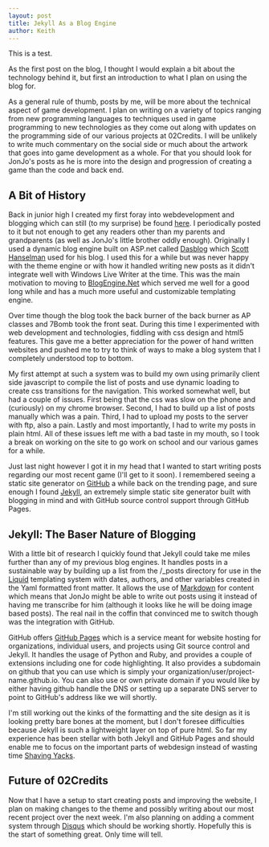 ```yaml
---
layout: post
title: Jekyll As a Blog Engine
author: Keith
---
```


This is a test.

As the first post on the blog, I thought I would explain a bit about the technology behind it, but first an introduction to what I plan on using the blog for.

As a general rule of thumb, posts by me, will be more about the technical aspect of game development. I plan on writing on a variety of topics ranging from new programming languages to techniques used in game programming to new technologies as they come out along with updates on the programming side of our various projects at 02Credits. I will be unlikely to write much commentary on the social side or much about the artwork that goes into game development as a whole. For that you should look for JonJo's posts as he is more into the design and progression of creating a game than the code and back end.

A Bit of History
----------------
Back in junior high I created my first foray into webdevelopment and blogging which can still (to my surprise) be found [here](http://keith.the-simmons.net/). I periodically posted to it but not enough to get any readers other than my parents and grandparents (as well as JonJo's little brother oddly enough). Originally I used a dynamic blog engine built on ASP.net called [Dasblog](http://dasblog.codeplex.com/) which [Scott Hanselman](http://hanselman.com/) used for his blog. I used this for a while but was never happy with the theme engine or with how it handled writing new posts as it didn't integrate well with Windows Live Writer at the time. This was the main motivation to moving to [BlogEngine.Net](http://dotnetblogengine.net/) which served me well for a good long while and has a much more useful and customizable templating engine.

Over time though the blog took the back burner of the back burner as AP classes and 7Bomb took the front seat. During this time I experimented with web development and technologies, fiddling with css design and html5 features. This gave me a better appreciation for the power of hand written websites and pushed me to try to think of ways to make a blog system that I completely understood top to bottom.

My first attempt at such a system was to build my own using primarily client side javascript to compile the list of posts and use dynamic loading to create css transitions for the navigation. This worked somewhat well, but had a couple of issues. First being that the css was slow on the phone and (curiously) on my chrome browser. Second, I had to build up a list of posts manually which was a pain. Third, I had to upload my posts to the server with ftp, also a pain. Lastly and most importantly, I had to write my posts in plain html. All of these issues left me with a bad taste in my mouth, so I took a break on working on the site to go work on school and our various games for a while.

Just last night however I got it in my head that I wanted to start writing posts regarding our most recent game (I'll get to it soon). I remembered seeing a static site generator on [GitHub](http://github.com/)  a while back on the trending page, and sure enough I found [Jekyll](http://jekyllrb.com/), an extremely simple static site generator built with blogging in mind and with GitHub source control support through GitHub Pages.

Jekyll: The Baser Nature of Blogging
------------------------------------
With a little bit of research I quickly found that Jekyll could take me miles further than any of my previous blog engines. It handles posts in a sustainable way by building up a list from the /_posts directory for use in the [Liquid](http://docs.shopify.com/themes/liquid-basics) templating system with dates, authors, and other variables created in the Yaml formatted front matter. It allows the use of [Markdown](http://daringfireball.net/projects/markdown/) for content which means that JonJo might be able to write out posts using it instead of having me transcribe for him (although it looks like he will be doing image based posts). The real nail in the coffin that convinced me to switch though was the integration with GitHub.

GitHub offers [GitHub Pages](https://pages.github.com/) which is a service meant for website hosting for organizations, individual users, and projects using Git source control and Jekyll. It handles the usage of Python and Ruby, and provides a couple of extensions including one for code highlighting. It also provides a subdomain on github that you can use which is simply your organization/user/project-name.github.io. You can also use or own private domain if you would like by either having github handle the DNS or setting up a separate DNS server to point to GitHub's address like we will shortly.

I'm still working out the kinks of the formatting and the site design as it is looking pretty bare bones at the moment, but I don't foresee difficulties because Jekyll is such a lightweight layer on top of pure html. So far my experience has been stellar with both Jekyll and GitHub Pages and should enable me to focus on the important parts of webdesign instead of wasting time [Shaving Yacks](http://www.hanselman.com/blog/YakShavingDefinedIllGetThatDoneAsSoonAsIShaveThisYak.aspx).

Future of 02Credits
-------------------
Now that I have a setup to start creating posts and improving the website, I plan on making changes to the theme and possibly writing about our most recent project over the next week. I'm also planning on adding a comment system through [Disqus](http://www.disqus.com/) which should be working shortly. Hopefully this is the start of something great. Only time will tell.
